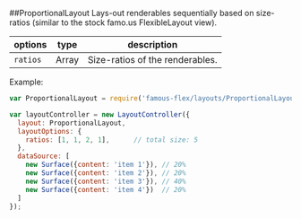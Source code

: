 <a name="module_ProportionalLayout"></a>
##ProportionalLayout
Lays-out renderables sequentially based on size-ratios (similar to the stock famo.us FlexibleLayout view).

|options|type|description|
|---|---|---|
|`ratios`|Array|Size-ratios of the renderables.|

Example:

```javascript
var ProportionalLayout = require('famous-flex/layouts/ProportionalLayout');

var layoutController = new LayoutController({
  layout: ProportionalLayout,
  layoutOptions: {
    ratios: [1, 1, 2, 1],      // total size: 5
  },
  dataSource: [
    new Surface({content: 'item 1'}), // 20%
    new Surface({content: 'item 2'}), // 20%
    new Surface({content: 'item 3'}), // 40%
    new Surface({content: 'item 4'})  // 20%
  ]
});
```

